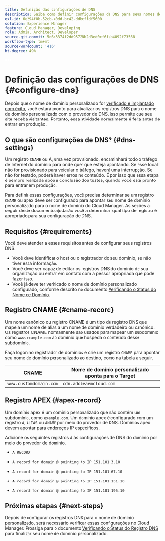 ```yaml
---
title: Definição das configurações de DNS
description: Saiba como definir configurações de DNS para seus nomes de domínio personalizados permite que seu site receba visitantes.
exl-id: 6e294f0b-52cb-40dd-bc42-ddbcffdf5600
solution: Experience Manager
feature: Cloud Manager, Developing
role: Admin, Architect, Developer
source-git-commit: 5d6d3374f2dd95728b2d3ed0cf6fab4092f73568
workflow-type: tm+mt
source-wordcount: '416'
ht-degree: 49%

---
```



# Definição das configurações de DNS {#configure-dns}

Depois que o nome de domínio personalizado for [verificado e implantado com êxito](/help/implementing/cloud-manager/custom-domain-names/check-domain-name-status.md), você estará pronto para atualizar os registros DNS para o nome de domínio personalizado com o provedor de DNS. Isso permite que seu site receba visitantes. Portanto, essa atividade normalmente é feita antes de entrar em produção.

## O que são configurações de DNS? {#dns-settings}

Um registro `CNAME` ou A, uma vez provisionado, encaminhará todo o tráfego de Internet do domínio para onde quer que esteja apontando. Se esse local não for provisionado para veicular o tráfego, haverá uma interrupção. Se não for testado, poderá haver erros no conteúdo. É por isso que essa etapa é sempre realizada após a conclusão dos testes, quando você está pronto para entrar em produção.

Para definir essas configurações, você precisa determinar se um registro `CNAME` ou apex deve ser configurado para apontar seu nome de domínio personalizado para o nome de domínio do Cloud Manager. As seções a seguir deste documento ajudarão você a determinar qual tipo de registro é apropriado para sua configuração de DNS.

## Requisitos {#requirements}

Você deve atender a esses requisitos antes de configurar seus registros DNS.

* Você deve identificar o host ou o registrador do seu domínio, se não tiver essa informação.
* Você deve ser capaz de editar os registros DNS do domínio de sua organização ou entrar em contato com a pessoa apropriada que pode fazer isso.
* Você já deve ter verificado o nome de domínio personalizado configurado, conforme descrito no documento [Verificando o Status do Nome de Domínio](/help/implementing/cloud-manager/custom-domain-names/check-domain-name-status.md).

## Registro CNAME {#cname-record}

Um nome canônico ou registro CNAME é um tipo de registro DNS que mapeia um nome de alias a um nome de domínio verdadeiro ou canônico. Os registros CNAME normalmente são usados para mapear um subdomínio como `www.example.com` ao domínio que hospeda o conteúdo desse subdomínio.

Faça logon no registrador de domínios e crie um registro `CNAME` para apontar seu nome de domínio personalizado ao destino, como na tabela a seguir.

| CNAME | Nome de domínio personalizado aponta para o Target |
|--- |--- |
| `www.customdomain.com` | `cdn.adobeaemcloud.com` |

## Registro APEX {#apex-record}

Um domínio apex é um domínio personalizado que não contém um subdomínio, como `example.com`. Um domínio apex é configurado com um registro `A`, `ALIAS` ou `ANAME` por meio do provedor de DNS. Domínios apex devem apontar para endereços IP específicos.

Adicione os seguintes registros `A` às configurações de DNS do domínio por meio do provedor de domínio.

* `A RECORD`

* `A record for domain @ pointing to IP 151.101.3.10`

* `A record for domain @ pointing to IP 151.101.67.10`

* `A record for domain @ pointing to IP 151.101.131.10`

* `A record for domain @ pointing to IP 151.101.195.10`

## Próximas etapas {#next-steps}

Depois de configurar os registros DNS para o nome de domínio personalizado, será necessário verificar essas configurações no Cloud Manager. Prossiga para o documento [Verificando o Status do Registro DNS](/help/implementing/cloud-manager/custom-domain-names/check-dns-record-status.md) para finalizar seu nome de domínio personalizado.
